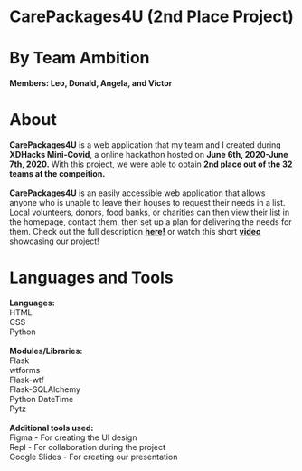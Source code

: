 # CarePackages4U (2nd Place Project)
# By Team Ambition
**Members: Leo, Donald, Angela, and Victor**
# About
**CarePackages4U** is a web application that my team and I created during **XDHacks Mini-Covid**, a online hackathon hosted on **June 6th, 2020-June 7th, 2020.** With this project, we were able to obtain **2nd place out of the 32 teams at the compeition.**
<br />
<br />
     **CarePackages4U** is an easily accessible web application that allows anyone who is unable to leave their houses to request their needs in a list. Local volunteers, donors, food banks, or charities can then view their list in the homepage, contact them, then set up a plan for delivering the needs for them. Check out the full description [**here!**](https://docs.google.com/presentation/d/1Of7aSImCfWZiY5LLrq8maktbgg6s_orikn8-tYdzsWk/edit) or watch this short [**video**](https://www.youtube.com/watch?v=zyt20a6v2qw) showcasing our project!
# Languages and Tools
**Languages:** <br />
HTML
<br />CSS
<br />Python <br />
<br />**Modules/Libraries:**
<br />Flask
<br />wtforms
<br />Flask-wtf
<br />Flask-SQLAlchemy
<br />Python DateTime
<br />Pytz <br />
<br /> **Additional tools used:**<br />
Figma - For creating the UI design 
<br />Repl - For collaboration during the project
<br />Google Slides - For creating our presentation



